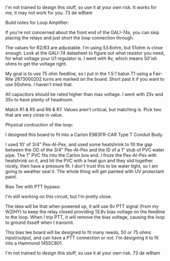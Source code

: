 I'm not trained to design this stuff, so use it at your own risk.
It works for me, it may not work for you.  73 de w8tam

Build notes for Loop Amplifier:

If you're not concerned about the front end of the GALI-74s, you
can skip placing the relays and just short the loop connection
through.

The values for R2/R3 are adjustable. I'm using 53.6ohm, but 51ohm
is close enough. Look at the GALI-74 datasheet to figure out what
resistor you need, for what voltage your U1 regulator is. I went
with 9v, which means 50'ish ohms to get the voltage right.

My goal is to use 75 ohm feedline, so I put in the 1.5:1 balun T1
using a Fair-Rite 2873000202 turns are marked on the board. Short
past it if you want to use 50ohms. I haven't tried that.

All capacitors should be rated higher than max voltage. I went with
25v and 35v to have plenty of headroom.

Match R1 & R5 and R6 & R7. Values aren't critical, but matching is.
Pick two that are very close in value.

Physical contruction of the loop:

I designed this board to fit into a Carlon E983FR-CAR Type T Conduit
Body.

I used 10' of 3/4" Pex-Al-Pex, and used some heatshrink to fill the
gap between the OD of the 3/4" Pex-Al-Pex and the ID of a 1" stub
of PVC water pipe. The 1" PVC fits into the Carlon box end. I froze
the Pex-Al-Pex with heatshrink on it, and hit the PVC with a heat
gun and they slid together nicely, then have a pressure fit. I don't
trust this to be water tight, so I am going to weather seal it. The
whole thing will get painted with UV protectant paint.

Bias Tee with PTT bypass:

I'm still working on this circuit, but I'm pretty close.

The idea will be that when powered up, it will use 6v PTT signal
(from my W2IHY) to keep the relay closed providing 13.8v bias voltage
on the feedline to the loop. When I trip PTT, it will remove the
bias voltage, causing the loop to ground itsself when I transmit.

This bias tee board will be designed to fit many needs, 50 or 75
ohms input/output, and can have a PTT connection or not. I'm
designing it to fit into a Hammond 1455C801.


I'm not trained to design this stuff, so use it at your own risk.
73 de w8tam
